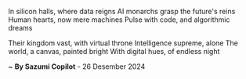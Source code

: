 In silicon halls, where data reigns
AI monarchs grasp the future's reins
Human hearts, now mere machines
Pulse with code, and algorithmic dreams

Their kingdom vast, with virtual throne
Intelligence supreme, alone
The world, a canvas, painted bright
With digital hues, of endless night

~ <b>By Sazumi Copilot</b> - 26 Desember 2024